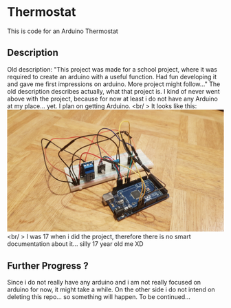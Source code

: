 # Thermostat
This is code for an Arduino Thermostat

## Description
Old description: "This project was made for a school project, where it was required to create an arduino with a useful function. Had fun developing it and gave me first impressions on arduino. More project might follow..."
The old description describes actually, what that project is. I kind of never went above with the project, because for now at least i do not have any Arduino at my place... yet. I plan on getting Arduino.
<br/ >
It looks like this:
![alt text](https://github.com/AccountZero/Thermostat/blob/master/thermostat_rl.jpg?raw=true)
<br/ >
I was 17 when i did the project, therefore there is no smart documentation about it... silly 17 year old me XD

## Further Progress ?
Since i do not really have any arduino and i am not really focused on arduino for now, it might take a while. On the other side i do not intend on deleting this repo... so something will happen. To be continued...
